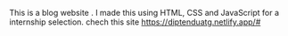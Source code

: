 This is a blog website . I made this using HTML, CSS and JavaScript for a internship selection. chech this site https://diptenduatg.netlify.app/#
